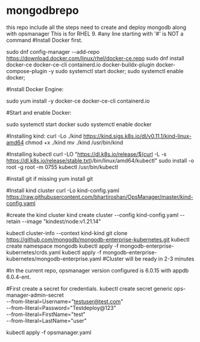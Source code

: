 # mongodbrepo
this repo include all the steps need to create and deploy mongodb along with opsmanager
This is for RHEL 9.
#any line starting with '#' is NOT a command
#Install Docker first. 

sudo dnf config-manager --add-repo https://download.docker.com/linux/rhel/docker-ce.repo
sudo dnf install docker-ce docker-ce-cli containerd.io docker-buildx-plugin docker-compose-plugin -y
sudo systemctl start docker; sudo systemctl enable docker;

#Install Docker Engine:

sudo yum install -y docker-ce docker-ce-cli containerd.io


#Start and enable Docker:

sudo systemctl start docker
sudo systemctl enable docker

#Installing kind:
curl -Lo ./kind https://kind.sigs.k8s.io/dl/v0.11.1/kind-linux-amd64
chmod +x ./kind
mv ./kind /usr/bin/kind


#Installing kubectl
curl -LO "https://dl.k8s.io/release/$(curl -L -s https://dl.k8s.io/release/stable.txt)/bin/linux/amd64/kubectl"
sudo install -o root -g root -m 0755 kubectl /usr/bin/kubectl

#install git if missing
yum install git

#Install kind cluster
curl -Lo kind-config.yaml https://raw.githubusercontent.com/bhartiroshan/OpsManager/master/kind-config.yaml

#create the kind cluster
kind create cluster --config kind-config.yaml --retain --image "kindest/node:v1.21.14"

kubectl cluster-info --context kind-kind
git clone https://github.com/mongodb/mongodb-enterprise-kubernetes.git
kubectl create namespace mongodb
kubectl apply -f mongodb-enterprise-kubernetes/crds.yaml
kubectl apply -f mongodb-enterprise-kubernetes/mongodb-enterprise.yaml
#Cluster will be ready in 2-3 minutes

#In the current repo, opsmanager version configured is 6.0.15 with appdb 6.0.4-ent.

#First create a secret for credentials.
kubectl create secret generic ops-manager-admin-secret \
  --from-literal=Username="testuser@test.com" \
  --from-literal=Password="Testdeploy@123" \
  --from-literal=FirstName="test" \
  --from-literal=LastName="user"

kubectl apply -f opsmanager.yaml
